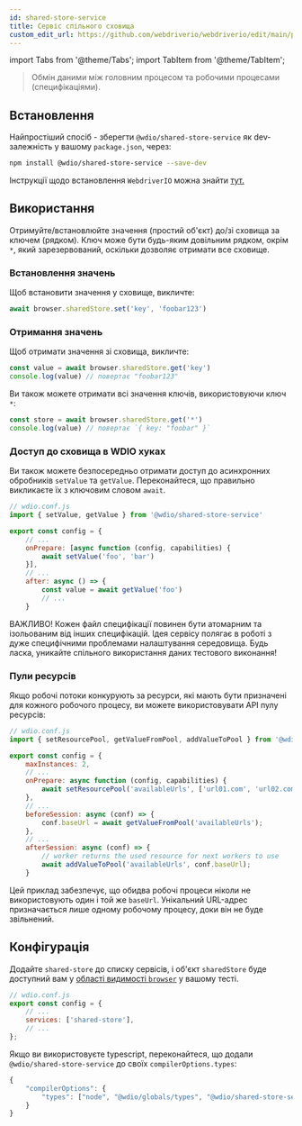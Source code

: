 ```yaml
---
id: shared-store-service
title: Сервіс спільного сховища
custom_edit_url: https://github.com/webdriverio/webdriverio/edit/main/packages/wdio-shared-store-service/README.md
---
```


import Tabs from '@theme/Tabs';
import TabItem from '@theme/TabItem';

> Обмін даними між головним процесом та робочими процесами (специфікаціями).

## Встановлення

Найпростіший спосіб - зберегти `@wdio/shared-store-service` як dev-залежність у вашому `package.json`, через:

```sh
npm install @wdio/shared-store-service --save-dev
```

Інструкції щодо встановлення `WebdriverIO` можна знайти [тут.](https://webdriver.io/docs/gettingstarted)

## Використання

Отримуйте/встановлюйте значення (простий об'єкт) до/зі сховища за ключем (рядком). Ключ може бути будь-яким довільним рядком, окрім `*`, який зарезервований, оскільки дозволяє отримати все сховище.

### Встановлення значень

Щоб встановити значення у сховище, викличте:

```js
await browser.sharedStore.set('key', 'foobar123')
```

### Отримання значень

Щоб отримати значення зі сховища, викличте:

```js
const value = await browser.sharedStore.get('key')
console.log(value) // повертає "foobar123"
```

Ви також можете отримати всі значення ключів, використовуючи ключ `*`:

```js
const store = await browser.sharedStore.get('*')
console.log(value) // повертає `{ key: "foobar" }`
```

### Доступ до сховища в WDIO хуках

Ви також можете безпосередньо отримати доступ до асинхронних обробників `setValue` та `getValue`.
Переконайтеся, що правильно викликаєте їх з ключовим словом `await`.

```js
// wdio.conf.js
import { setValue, getValue } from '@wdio/shared-store-service'

export const config = {
    // ...
    onPrepare: [async function (config, capabilities) {
        await setValue('foo', 'bar')
    }],
    // ...
    after: async () => {
        const value = await getValue('foo')
        // ...
    }
```

ВАЖЛИВО! Кожен файл специфікації повинен бути атомарним та ізольованим від інших специфікацій.
Ідея сервісу полягає в роботі з дуже специфічними проблемами налаштування середовища.
Будь ласка, уникайте спільного використання даних тестового виконання!

### Пули ресурсів

Якщо робочі потоки конкурують за ресурси, які мають бути призначені для кожного робочого процесу, ви можете використовувати API пулу ресурсів:

```js
// wdio.conf.js
import { setResourcePool, getValueFromPool, addValueToPool } from '@wdio/shared-store-service'

export const config = {
    maxInstances: 2,
    // ...
    onPrepare: async function (config, capabilities) {
        await setResourcePool('availableUrls', ['url01.com', 'url02.com'])
    },
    // ...
    beforeSession: async (conf) => {
        conf.baseUrl = await getValueFromPool('availableUrls');
    },
    // ...
    afterSession: async (conf) => {
        // worker returns the used resource for next workers to use
        await addValueToPool('availableUrls', conf.baseUrl);
    }
```

Цей приклад забезпечує, що обидва робочі процеси ніколи не використовують один і той же `baseUrl`. Унікальний URL-адрес призначається лише одному робочому процесу, доки він не буде звільнений.

## Конфігурація

Додайте `shared-store` до списку сервісів, і об'єкт `sharedStore` буде доступний вам у [області видимості `browser`](https://webdriver.io/docs/api/browser) у вашому тесті.

```js
// wdio.conf.js
export const config = {
    // ...
    services: ['shared-store'],
    // ...
};
```

Якщо ви використовуєте typescript, переконайтеся, що додали `@wdio/shared-store-service` до своїх `compilerOptions.types`:

```js
{
    "compilerOptions": {
        "types": ["node", "@wdio/globals/types", "@wdio/shared-store-service"],
    }
}
```